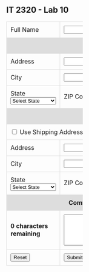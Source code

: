 <html>
<head>
<script>
  
</script>
<style>
   .graybackground {background-color:#DDDDDD;}
   td {padding:10px; border: 1px solid #ddd;}
   table {width:40%}
</style>
</head>
<body>
<h2>IT 2320 - Lab 10</h2>
<form id="lab10Form" action="#" method="post">
<table>
    <tr>
        <td>Full Name </td><td><input type="text" id="fullname"></td>
   </tr>
   <tr class="graybackground">
        <td colspan="2"><center><strong>Shipping Address</strong></center></td>
   </tr>
   <tr>
       <td>Address </td><td><input type="text" id="shipAddress"></td>
   </tr>
   <tr>
        <td>City </td><td><input type="text" id="shipCity"></td>
   </tr>
    <tr>
        <td>State <select name="state" id="shipState">
          <option value="">Select State</option>
          <option value="AL">Alabama</option>
          <option value="AK">Alaska</option>
          <option value="AZ">Arizona</option>
          <option value="AR">Arkansas</option>
          <option value="CA">California</option>
          <option value="CO">Colorado</option>
          <option value="CT">Connecticut</option>
          <option value="DE">Delaware</option>
          <option value="DC">Dist of Columbia</option>
          <option value="FL">Florida</option>
          <option value="GA">Georgia</option>
          <option value="HI">Hawaii</option>
          <option value="ID">Idaho</option>
          <option value="IL">Illinois</option>
          <option value="IN">Indiana</option>
          <option value="IA">Iowa</option>
          <option value="KS">Kansas</option>
          <option value="KY">Kentucky</option>
          <option value="LA">Louisiana</option>
          <option value="ME">Maine</option>
          <option value="MD">Maryland</option>
          <option value="MA">Massachusetts</option>
          <option value="MI">Michigan</option>
          <option value="MN">Minnesota</option>
          <option value="MS">Mississippi</option>
          <option value="MO">Missouri</option>
          <option value="MT">Montana</option>
          <option value="NE">Nebraska</option>
          <option value="NV">Nevada</option>
          <option value="NH">New Hampshire</option>
          <option value="NJ">New Jersey</option>
          <option value="NM">New Mexico</option>
          <option value="NY">New York</option>
          <option value="NC">North Carolina</option>
          <option value="ND">North Dakota</option>
          <option value="OH">Ohio</option>
          <option value="OK">Oklahoma</option>
          <option value="OR">Oregon</option>
          <option value="PA">Pennsylvania</option>
          <option value="RI">Rhode Island</option>
          <option value="SC">South Carolina</option>
          <option value="SD">South Dakota</option>
          <option value="TN">Tennessee</option>
          <option value="TX">Texas</option>
          <option value="UT">Utah</option>
          <option value="VT">Vermont</option>
          <option value="VA">Virginia</option>
          <option value="WA">Washington</option>
          <option value="WV">West Virginia</option>
          <option value="WI">Wisconsin</option>
          <option value="WY">Wyoming</option>
          </select></td>
       <td>ZIP Code <input type="text" id="shipZip"></td>
   </tr>
   <tr class="graybackground">
        <td colspan="2"><center><strong>Billing Address</strong></center></td>
   </tr>
       <tr>
        <td colspan="2"><input type="checkbox" id="useShipAddress" value="Y" /> Use Shipping Address for Billing</td>
   </tr>
   <tr>
       <td>Address </td><td><input type="text" id="billAddress"></td>
   </tr>
   <tr>
        <td>City </td><td><input type="text" id="billCity"></td>
   </tr>
    <tr>
        <td>State <select name="state" id="billState">
          <option value="">Select State</option>
          <option value="AL">Alabama</option>
          <option value="AK">Alaska</option>
          <option value="AZ">Arizona</option>
          <option value="AR">Arkansas</option>
          <option value="CA">California</option>
          <option value="CO">Colorado</option>
          <option value="CT">Connecticut</option>
          <option value="DE">Delaware</option>
          <option value="DC">Dist of Columbia</option>
          <option value="FL">Florida</option>
          <option value="GA">Georgia</option>
          <option value="HI">Hawaii</option>
          <option value="ID">Idaho</option>
          <option value="IL">Illinois</option>
          <option value="IN">Indiana</option>
          <option value="IA">Iowa</option>
          <option value="KS">Kansas</option>
          <option value="KY">Kentucky</option>
          <option value="LA">Louisiana</option>
          <option value="ME">Maine</option>
          <option value="MD">Maryland</option>
          <option value="MA">Massachusetts</option>
          <option value="MI">Michigan</option>
          <option value="MN">Minnesota</option>
          <option value="MS">Mississippi</option>
          <option value="MO">Missouri</option>
          <option value="MT">Montana</option>
          <option value="NE">Nebraska</option>
          <option value="NV">Nevada</option>
          <option value="NH">New Hampshire</option>
          <option value="NJ">New Jersey</option>
          <option value="NM">New Mexico</option>
          <option value="NY">New York</option>
          <option value="NC">North Carolina</option>
          <option value="ND">North Dakota</option>
          <option value="OH">Ohio</option>
          <option value="OK">Oklahoma</option>
          <option value="OR">Oregon</option>
          <option value="PA">Pennsylvania</option>
          <option value="RI">Rhode Island</option>
          <option value="SC">South Carolina</option>
          <option value="SD">South Dakota</option>
          <option value="TN">Tennessee</option>
          <option value="TX">Texas</option>
          <option value="UT">Utah</option>
          <option value="VT">Vermont</option>
          <option value="VA">Virginia</option>
          <option value="WA">Washington</option>
          <option value="WV">West Virginia</option>
          <option value="WI">Wisconsin</option>
          <option value="WY">Wyoming</option>
          </select></td>
       <td>ZIP Code <input type="text" id="billZip"></td>
   </tr>
       <tr class="graybackground">
        <td colspan="2"><center><strong>Comment (up to 250 characters)</strong></center></td>
   </tr>
   <tr>
        <td><strong><span id="msgArea">0 characters<br/>remaining</span></strong></td>
       <td><textarea id="comment" maxlength="250" rows="5" cols="50"></textarea></td>
       <tr>
           <td><input type="reset" id="reset" name="reset" value="Reset"></td>
           <td><input type="submit" id="submit" name="submit" value="Submit"></td>
       </tr>
   </tr>
</table>
</form>
</body>

</html>
